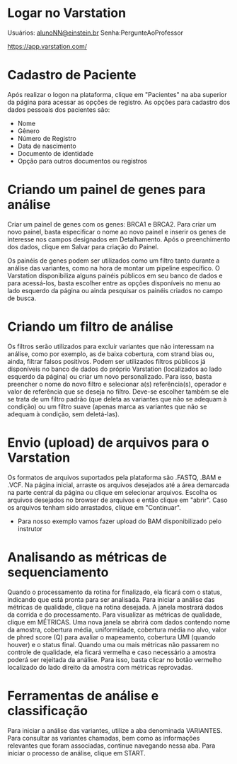 # Logar no Varstation

Usuários: alunoNN@einstein.br
Senha:PergunteAoProfessor

https://app.varstation.com/

# Cadastro de Paciente
Após realizar o logon na plataforma, clique em "Pacientes" na aba superior da página para acessar as opções de registro.
As opções para cadastro dos dados pessoais dos pacientes são:
- Nome
- Gênero
- Número de Registro
- Data de nascimento
- Documento de identidade
- Opção para outros documentos ou registros

# Criando um painel de genes para análise
Criar um painel de genes com os genes: BRCA1 e BRCA2.
Para criar um novo painel, basta especificar o nome ao novo painel e inserir os genes de interesse nos campos designados em Detalhamento.
Após o preenchimento dos dados, clique em Salvar para criação do Painel.

Os painéis de genes podem ser utilizados como um filtro tanto durante a análise das variantes, como na hora de montar um pipeline específico. O Varstation disponibiliza alguns painéis públicos em seu banco de dados e para acessá-los, basta escolher entre as opções disponíveis no menu ao lado esquerdo da página ou ainda pesquisar os painéis criados no campo de busca.

# Criando um filtro de análise
Os filtros serão utilizados para excluir variantes que não interessam na análise, como por exemplo, as de baixa cobertura, com strand bias ou, ainda, filtrar falsos positivos. Podem ser utilizados filtros públicos já disponíveis no banco de dados do próprio Varstation (localizados ao lado esquerdo da página) ou criar um novo personalizado. Para isso, basta preencher o nome do novo filtro e selecionar a(s) referência(s), operador e valor de referência que se deseja no filtro. Deve-se escolher também se ele se trata de um filtro padrão (que deleta as variantes que não se adequam à condição) ou um filtro suave (apenas marca as variantes que não se adequam à condição, sem deletá-las).

# Envio (upload) de arquivos para o Varstation
Os formatos de arquivos suportados pela plataforma são .FASTQ, .BAM e .VCF.
Na página inicial, arraste os arquivos desejados até a área demarcada na parte central da página ou clique em selecionar arquivos. Escolha os arquivos desejados no browser de arquivos e então clique em "abrir". Caso os arquivos tenham sido arrastados, clique em "Continuar".
- Para nosso exemplo vamos fazer upload do BAM disponibilizado pelo instrutor

# Analisando as métricas de sequenciamento
Quando o processamento da rotina for finalizado, ela ficará com o status, indicando que está pronta para ser analisada. Para iniciar a análise das métricas de qualidade, clique na rotina desejada. A janela mostrará dados da corrida e do processamento. Para visualizar as métricas de qualidade, clique em MÉTRICAS.
Uma nova janela se abrirá com dados contendo nome da amostra, cobertura média, uniformidade, cobertura média no alvo, valor de phred score (Q) para avaliar o mapeamento, cobertura UMI (quando houver) e o status final. Quando uma ou mais métricas não passarem no controle de qualidade, ela ficará vermelha e caso necessário a amostra poderá ser rejeitada da análise. Para isso, basta clicar no botão vermelho localizado do lado direito da amostra com métricas reprovadas.

# Ferramentas de análise e classificação
Para iniciar a análise das variantes, utilize a aba denominada VARIANTES. Para consultar as variantes chamadas, bem como as informações relevantes que foram associadas, continue navegando nessa aba. Para iniciar o processo de análise, clique em START.
